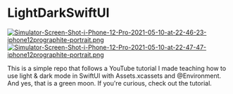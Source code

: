 # LightDarkSwiftUI

[![Simulator-Screen-Shot-i-Phone-12-Pro-2021-05-10-at-22-46-23-iphone12prographite-portrait.png](https://i.postimg.cc/D0WFMYR6/Simulator-Screen-Shot-i-Phone-12-Pro-2021-05-10-at-22-46-23-iphone12prographite-portrait.png)](https://postimg.cc/dZKz7nsZ)
[![Simulator-Screen-Shot-i-Phone-12-Pro-2021-05-10-at-22-47-47-iphone12prographite-portrait.png](https://i.postimg.cc/CxC0X8r3/Simulator-Screen-Shot-i-Phone-12-Pro-2021-05-10-at-22-47-47-iphone12prographite-portrait.png)](https://postimg.cc/5XtDFXVg)

This is a simple repo that follows a YouTube tutorial I made teaching how to use light & dark mode in SwiftUI with Assets.xcassets and @Environment.
And yes, that is a green moon. If you're curious, check out the tutorial.
